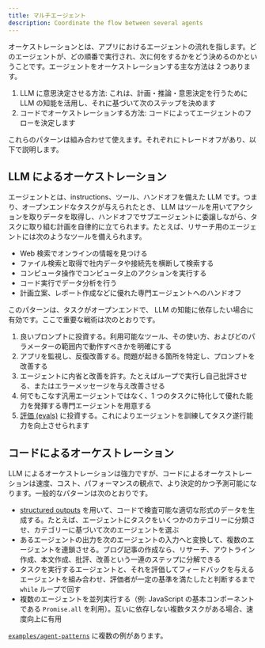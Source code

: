 ```yaml
---
title: マルチエージェント
description: Coordinate the flow between several agents
---
```


オーケストレーションとは、アプリにおけるエージェントの流れを指します。どのエージェントが、どの順番で実行され、次に何をするかをどう決めるのかということです。エージェントをオーケストレーションする主な方法は 2 つあります。

1. LLM に意思決定させる方法: これは、計画・推論・意思決定を行うために LLM の知能を活用し、それに基づいて次のステップを決めます
2. コードでオーケストレーションする方法: コードによってエージェントのフローを決定します

これらのパターンは組み合わせて使えます。それぞれにトレードオフがあり、以下で説明します。

## LLM によるオーケストレーション

エージェントとは、instructions、ツール、ハンドオフを備えた LLM です。つまり、オープンエンドなタスクが与えられたとき、 LLM はツールを用いてアクションを取りデータを取得し、ハンドオフでサブエージェントに委譲しながら、タスクに取り組む計画を自律的に立てられます。たとえば、リサーチ用のエージェントには次のようなツールを備えられます。

- Web 検索でオンラインの情報を見つける
- ファイル検索と取得で社内データや接続先を横断して検索する
- コンピュータ操作でコンピュータ上のアクションを実行する
- コード実行でデータ分析を行う
- 計画立案、レポート作成などに優れた専門エージェントへのハンドオフ

このパターンは、タスクがオープンエンドで、 LLM の知能に依存したい場合に有効です。ここで重要な戦術は次のとおりです。

1. 良いプロンプトに投資する。利用可能なツール、その使い方、およびどのパラメーターの範囲内で動作すべきかを明確にする
2. アプリを監視し、反復改善する。問題が起きる箇所を特定し、プロンプトを改善する
3. エージェントに内省と改善を許す。たとえばループで実行し自己批評させる、またはエラーメッセージを与え改善させる
4. 何でもこなす汎用エージェントではなく、1 つのタスクに特化して優れた能力を発揮する専門エージェントを用意する
5. [評価 (evals)](https://platform.openai.com/docs/guides/evals) に投資する。これによりエージェントを訓練してタスク遂行能力を向上させられます

## コードによるオーケストレーション

LLM によるオーケストレーションは強力ですが、コードによるオーケストレーションは速度、コスト、パフォーマンスの観点で、より決定的かつ予測可能になります。一般的なパターンは次のとおりです。

- [structured outputs](https://platform.openai.com/docs/guides/structured-outputs) を用いて、コードで検査可能な適切な形式のデータを生成する。たとえば、エージェントにタスクをいくつかのカテゴリーに分類させ、カテゴリーに基づいて次のエージェントを選ぶ
- あるエージェントの出力を次のエージェントの入力へと変換して、複数のエージェントを連鎖させる。ブログ記事の作成なら、リサーチ、アウトライン作成、本文作成、批評、改善という一連のステップに分解できる
- タスクを実行するエージェントと、それを評価してフィードバックを与えるエージェントを組み合わせ、評価者が一定の基準を満たしたと判断するまで `while` ループで回す
- 複数のエージェントを並列実行する（例: JavaScript の基本コンポーネントである `Promise.all` を利用）。互いに依存しない複数タスクがある場合、速度向上に有用

[`examples/agent-patterns`](https://github.com/openai/openai-agents-js/tree/main/examples/agent-patterns) に複数の例があります。
